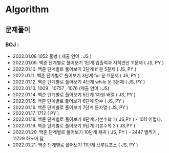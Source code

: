 # Algorithm

## 문제풀이

### BOJ :

- 2022.01.08 1052 물병 ( 제출 언어 : JS )
- 2022.01.09. 백준 단계별로 풀어보기 1단계 입출력과 사칙연산 11문제 ( JS, PY )
- 2022.01.10. 백준 단계별로 풀어보기 2단계 if 문 5문제 ( JS, PY )
- 2022.01.11. 백준 단계별로 풀어보기 3단계 for 문 11문제 ( JS, PY )
- 2022.01.12. 백준 단계별로 풀어보기 4단계 while 문 3문제 ( JS, PY )
- 2022.01.13. 1009 , 10757 , 1076 (제출 언어 : JS)
- 2022.01.14. 백준 단계별로 풀어보기 5단계 1차원 배열 ( JS, PY )
- 2022.01.15. 백준 단계별로 풀어보기 6단계 함수 ( JS, PY )
- 2022.01.16. 백준 단계별로 풀어보기 7단계 문자열 ( JS, PY )
- 2022.01.17. 1712 ( PY )
- 2022.01.18. 백준 단계별로 풀어보기 8단계 기본수학 1 ( JS,PY ) - 1011 어렵다.
- 2022.01.19. 백준 단계별로 풀어보기 9단계 기본수학 2 ( JS,PY )
- 2022.01.20. 백준 단계별로 풀어보기 10단계 재귀 ( JS, PY ) - 2447 별찍기 , 11729 하노이 탑
- 2022.01.21. 백준 단계별로 풀어보기 11단계 브루트포스 ( JS, PY )
